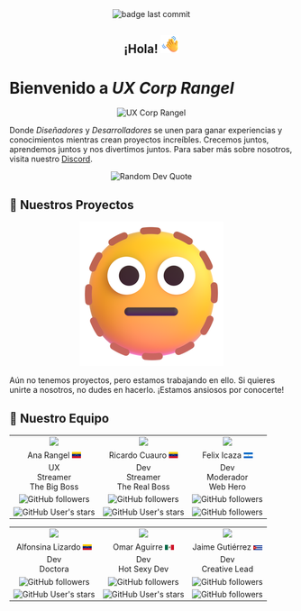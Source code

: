 <div align="center"><img src="https://img.shields.io/github/last-commit/UXCorpRangel/.github?label=Updated&style=flat" alt="badge last commit" /></div>

<h2 align="center">¡Hola! <img src="https://github.com/UXCorpRangel/.github/blob/main/profile/assets/waving-hand.png" alt="Waving Hand" width="32" height="32" /></h2>

# Bienvenido a *UX Corp Rangel*

<div align="center">
<img src="https://github.com/UXCorpRangel/.github/assets/33694882/9f2986af-3657-4013-9405-1e36f10635bf" alt="UX Corp Rangel" />
</div>

Donde _Diseñadores_ y _Desarrolladores_ se unen para ganar experiencias y conocimientos mientras crean proyectos increíbles. Crecemos juntos, aprendemos juntos y nos divertimos juntos. Para saber más sobre nosotros, visita nuestro [Discord](https://discord.com/invite/6rfgHETy).

<p align="center">
  <img src="https://quotes-github-readme.vercel.app/api?type=horizontal&theme=radical" alt="Random Dev Quote" />
</p>

## 📌 **Nuestros Proyectos**

<div align="center"><img src="https://github.com/UXCorpRangel/.github/blob/main/profile/assets/dotted-line-face.png" alt="Dotted Line Face" /></div>

Aún no tenemos proyectos, pero estamos trabajando en ello. Si quieres unirte a nosotros, no dudes en hacerlo. ¡Estamos ansiosos por conocerte!

## 📌 **Nuestro Equipo**

<table align="center">
  <tr>
    <td align="center">
      <a href="https://anarangel.github.io">
        <img src="https://github.com/anarangel.png" width="140" />
      </a>
    </td>
    <td align="center">
      <a href="https://github.com/odracirdev">
         <img src="https://github.com/odracirdev.png" width="140" />
       </a>
    </td>
    <td align="center">
      <a href="https://github.com/felixicaza">
         <img src="https://github.com/felixicaza.png" width="140" />
       </a>
    </td>
  </tr>
  <tr>
    <td align="center">Ana Rangel <img src="https://github.com/UXCorpRangel/.github/blob/main/profile/assets/venezuela.png" width="16" /></td>
    <td align="center">Ricardo Cuauro <img src="https://github.com/UXCorpRangel/.github/blob/main/profile/assets/venezuela.png" width="16" /></td>
    <td align="center">Felix Icaza <img src="https://github.com/UXCorpRangel/.github/blob/main/profile/assets/nicaragua.png" width="16" /></td>
  </tr>
  <tr>
    <td align="center">UX<br/>Streamer<br/>The Big Boss</td>
    <td align="center">Dev<br/>Streamer<br/>The Real Boss</td>
    <td align="center">Dev<br/>Moderador<br/>Web Hero</td>
  </tr>
  <tr>
    <td align="center"><img alt="GitHub followers" src="https://img.shields.io/github/followers/anarangel?style=social"></td>
    <td align="center"><img alt="GitHub followers" src="https://img.shields.io/github/followers/odracirdev?style=social"></td>
    <td align="center"><img alt="GitHub followers" src="https://img.shields.io/github/followers/felixicaza?style=social"></td>
  </tr>
  <tr>
    <td align="center"><img alt="GitHub User's stars" src="https://img.shields.io/github/stars/anarangel?style=social"></td>
    <td align="center"><img alt="GitHub User's stars" src="https://img.shields.io/github/stars/odracirdev?style=social"></td>
    <td align="center"><img alt="GitHub followers" src="https://img.shields.io/github/stars/felixicaza?style=social"></td>
  </tr>
</table>

<table align="center">
  <tr>
    <td align="center">
      <a href="https://github.com/Alais29">
         <img src="https://avatars.githubusercontent.com/u/28829550" width="140" />
       </a>
    </td>
    <td align="center">
      <a href="https://github.com/omaaraguirre">
         <img src="https://github.com/omaaraguirre.png" width="140" />
       </a>
    </td>
    <td align="center">
      <a href="https://github.com/jagcruz">
         <img src="https://github.com/jagcruz.png" width="140" />
       </a>
    </td>
  </tr>
  <tr>
    <td align="center">Alfonsina Lizardo <img src="https://github.com/UXCorpRangel/.github/blob/main/profile/assets/venezuela.png" width="16" /></td>
    <td align="center">Omar Aguirre <img src="https://github.com/UXCorpRangel/.github/blob/main/profile/assets/mexico.png" width="16" /></td>
    <td align="center">Jaime Gutiérrez <img src="https://github.com/UXCorpRangel/.github/blob/main/profile/assets/cuba.png" width="16" /></td>
  </tr>
  <tr>
    <td align="center">Dev<br/>Doctora</td>
    <td align="center">Dev<br/>Hot Sexy Dev</td>
    <td align="center">Dev<br/>Creative Lead</td>
  </tr>
  <tr>
    <td align="center"><img alt="GitHub followers" src="https://img.shields.io/github/followers/Alais29?style=social"></td>
    <td align="center"><img alt="GitHub followers" src="https://img.shields.io/github/followers/omaaraguirre?style=social"></td>
    <td align="center"><img alt="GitHub followers" src="https://img.shields.io/github/followers/jagcruz?style=social"></td>
  </tr>
  <tr>
    <td align="center"><img alt="GitHub User's stars" src="https://img.shields.io/github/stars/Alais29?style=social"></td>
    <td align="center"><img alt="GitHub User's stars" src="https://img.shields.io/github/stars/omaaraguirre?style=social"></td>
    <td align="center"><img alt="GitHub followers" src="https://img.shields.io/github/stars/jagcruz?style=social"></td>
  </tr>
</table>
